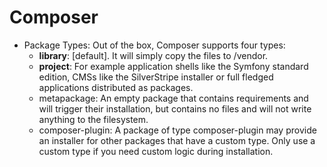 # Composer

- Package Types: 
 Out of the box, Composer supports four types:
    - **library**: [default]. It will simply copy the files to /vendor.
    - **project**: For example application shells like the Symfony standard edition, CMSs like the SilverStripe installer or full fledged applications distributed as packages.
    - metapackage: An empty package that contains requirements and will trigger their installation, but contains no files and will not write anything to the filesystem.
    - composer-plugin: A package of type composer-plugin may provide an installer for other packages that have a custom type. Only use a custom type if you need custom logic during installation. 
